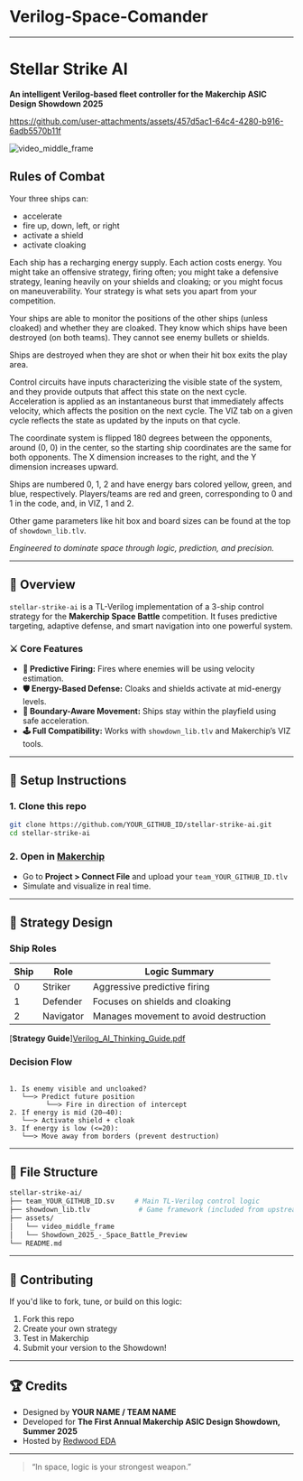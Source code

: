 # Verilog-Space-Comander
----------------------------------------------------

# Stellar Strike AI

**An intelligent Verilog-based fleet controller for the Makerchip ASIC Design Showdown 2025** 


https://github.com/user-attachments/assets/457d5ac1-64c4-4280-b916-6adb5570b11f

![video_middle_frame](https://github.com/user-attachments/assets/47c5ba39-1771-4ce1-959d-5ca4979da0e5)

## Rules of Combat

Your three ships can:

- accelerate
- fire up, down, left, or right
- activate a shield
- activate cloaking

Each ship has a recharging energy supply. Each action costs energy. You might take an offensive strategy, firing often; you might take a defensive strategy, leaning heavily on your shields and cloaking; or you might focus on maneuverability. Your strategy is what sets you apart from your competition.

Your ships are able to monitor the positions of the other ships (unless cloaked) and whether they are cloaked. They know which ships have been destroyed (on both teams). They cannot see enemy bullets or shields.

Ships are destroyed when they are shot or when their hit box exits the play area.

Control circuits have inputs characterizing the visible state of the system, and they provide outputs that affect this state on the next cycle. Acceleration is applied as an instantaneous burst that immediately affects velocity, which affects the position on the next cycle. The VIZ tab on a given cycle reflects the state as updated by the inputs on that cycle.

The coordinate system is flipped 180 degrees between the opponents, around (0, 0) in the center, so the starting ship coordinates are the same for both opponents. The X dimension increases to the right, and the Y dimension increases upward.

Ships are numbered 0, 1, 2 and have energy bars colored yellow, green, and blue, respectively. Players/teams are red and green, corresponding to 0 and 1 in the code, and, in VIZ, 1 and 2.

Other game parameters like hit box and board sizes can be found at the top of `showdown_lib.tlv`.

*Engineered to dominate space through logic, prediction, and precision.*

---

## 🚀 Overview
`stellar-strike-ai` is a TL-Verilog implementation of a 3-ship control strategy for the **Makerchip Space Battle** competition. It fuses predictive targeting, adaptive defense, and smart navigation into one powerful system.

### ⚔️ Core Features
- **🎯 Predictive Firing:** Fires where enemies will be using velocity estimation.
- **🛡️ Energy-Based Defense:** Cloaks and shields activate at mid-energy levels.
- **🧠 Boundary-Aware Movement:** Ships stay within the playfield using safe acceleration.
- **🕹️ Full Compatibility:** Works with `showdown_lib.tlv` and Makerchip’s VIZ tools.

---

## 🔧 Setup Instructions

### 1. Clone this repo
```bash
git clone https://github.com/YOUR_GITHUB_ID/stellar-strike-ai.git
cd stellar-strike-ai
```

### 2. Open in [Makerchip](https://makerchip.com/)
- Go to **Project > Connect File** and upload your `team_YOUR_GITHUB_ID.tlv`
- Simulate and visualize in real time.

---

## 🧠 Strategy Design

### Ship Roles
| Ship | Role         | Logic Summary                             |
|------|--------------|-------------------------------------------|
| 0    | Striker      | Aggressive predictive firing              |
| 1    | Defender     | Focuses on shields and cloaking           |
| 2    | Navigator    | Manages movement to avoid destruction     |

[**Strategy Guide**][Verilog_AI_Thinking_Guide.pdf](https://github.com/user-attachments/files/22082390/Verilog_AI_Thinking_Guide.pdf)
### Decision Flow
```

1. Is enemy visible and uncloaked?
   └──> Predict future position
         └──> Fire in direction of intercept
2. If energy is mid (20–40):
   └──> Activate shield + cloak
3. If energy is low (<=20):
   └──> Move away from borders (prevent destruction)
```

---

## 📂 File Structure
```bash
stellar-strike-ai/
├── team_YOUR_GITHUB_ID.sv     # Main TL-Verilog control logic
├── showdown_lib.tlv            # Game framework (included from upstream)
├── assets/
│   └── video_middle_frame      
│   └── Showdown_2025_-_Space_Battle_Preview
└── README.md
```

---

## 🤝 Contributing
If you'd like to fork, tune, or build on this logic:
1. Fork this repo
2. Create your own strategy
3. Test in Makerchip
4. Submit your version to the Showdown!

---

## 🏆 Credits
- Designed by **YOUR NAME / TEAM NAME**
- Developed for **The First Annual Makerchip ASIC Design Showdown, Summer 2025**
- Hosted by [Redwood EDA](https://www.redwoodeda.com/)

---

> “In space, logic is your strongest weapon.”
